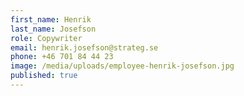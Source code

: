 ```yaml
---
first_name: Henrik
last_name: Josefson
role: Copywriter
email: henrik.josefson@strateg.se
phone: +46 701 84 44 23
image: /media/uploads/employee-henrik-josefson.jpg
published: true
---
```

